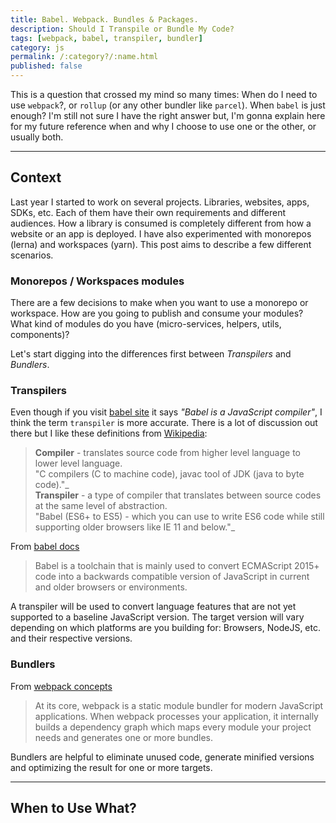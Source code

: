 ```yaml
---
title: Babel. Webpack. Bundles & Packages.
description: Should I Transpile or Bundle My Code?
tags: [webpack, babel, transpiler, bundler]
category: js
permalink: /:category?/:name.html
published: false
---
```


This is a question that crossed my mind so many times: When do I need to use `webpack`?, or `rollup` (or any other bundler like `parcel`). When `babel` is just enough? I'm still not sure I have the right answer but, I'm gonna explain here for my future reference when and why I choose to use one or the other, or usually both.

---

## Context 

Last year I started to work on several projects. Libraries, websites, apps, SDKs, etc. Each of them have their own requirements and different audiences. How a library is consumed is completely different from how a website or an app is deployed. I have also experimented with monorepos (lerna) and workspaces (yarn). This post aims to describe a few different scenarios.

### Monorepos / Workspaces modules

There are a few decisions to make when you want to use a monorepo or workspace. How are you going to publish and consume your modules? What kind of modules do you have (micro-services, helpers, utils, components)? 

Let's start digging into the differences first between _Transpilers_ and _Bundlers_.

### Transpilers

Even though if you visit [babel site](https://babeljs.io) it says _"Babel is a JavaScript compiler"_, I think the term `transpiler` is more accurate. There is a lot of discussion out there but I like these definitions from [Wikipedia](https://en.wikipedia.org/wiki/Source-to-source_compiler):

> **Compiler** - translates source code from higher level language to lower level language.  
> "C compilers (C to machine code), javac tool of JDK (java to byte code)."_  
> **Transpiler** - a type of compiler that translates between source codes at the same level of abstraction.  
> "Babel (ES6+ to ES5) - which you can use to write ES6 code while still supporting older browsers like IE 11 and below."_
  
From [babel docs](https://babeljs.io/docs/en/)

> Babel is a toolchain that is mainly used to convert ECMAScript 2015+ code into a backwards compatible version of JavaScript in current and older browsers or environments.  

A transpiler will be used to convert language features that are not yet supported to a baseline JavaScript version. The target version will vary depending on which platforms are you building for: Browsers, NodeJS, etc. and their respective versions.

### Bundlers

From [webpack concepts](https://webpack.js.org/concepts/)

> At its core, webpack is a static module bundler for modern JavaScript applications. When webpack processes your application, it internally builds a dependency graph which maps every module your project needs and generates one or more bundles.

Bundlers are helpful to eliminate unused code, generate minified versions and optimizing the result for one or more targets. 

---

## When to Use What?


